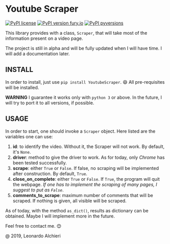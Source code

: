 # Youtube Scraper

[![PyPI license](https://img.shields.io/pypi/l/ansicolortags.svg)](https://pypi.org/project/YoutubeScraper/)
[![PyPI version fury.io](https://badge.fury.io/py/ansicolortags.svg)](https://pypi.org/project/YoutubeScraper/)
[![PyPI pyversions](https://img.shields.io/pypi/pyversions/pybadges.svg)](https://pypi.org/project/YoutubeScraper/)

This library provides with a class, `Scraper`, that will take most of the information present on a video page.

The project is still in alpha and will be fully updated when I will have time. I will add a documentation later.

## INSTALL

In order to install, just use `pip install YoutubeScraper`. 😄 All pre-requisites will be installed.

**WARNING** I guarantee it works only with `python 3` or above. In the future, I will try to port it to all versions, if possible.

## USAGE

In order to start, one should invoke a `Scraper` object. Here listed are the variables one can use:
1. **id**: to identify the video. Without it, the Scraper will not work. By default, it's `None`.
2. **driver**: method to give the driver to work. As for today, only *Chrome* has been tested successfully.
3. **scrape**: either `True` or `False`. If false, no scraping will be implemented after construction. By default, `True`.
4. **close_on_complete**: either `True` or `False`. If `True`, the program will quit the webpage. *If one has to implement the scraping of many pages, I suggest to put as `False`*.
5.  **comments_to_scrape**: maximum number of comments that will be scraped. If nothing is given, all visible will be scraped.

As of today, with the method `as_dict()`, results as dictionary can be obtained. Maybe I will implement more in the future.



Feel free to contact me. 😊

@ 2019, Leonardo Alchieri
